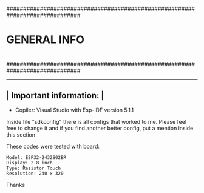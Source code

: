 ##############################################################################
#                                                                            #
#                                GENERAL INFO                                #
#                                                                            #
##############################################################################

--------------------------
| Important information: | 
--------------------------

- Copiler: Visual Studio with Esp-IDF version 5.1.1

Inside file "sdkconfig" there is all configs that worked to me.
Please feel free to change it and if you find another better config, put a mention inside this section

These codes were tested with board:
	
	Model: ESP32-2432S02BR
	Display: 2.8 inch
	Type: Resistor Touch
	Resolution: 240 x 320
	
	
Thanks



